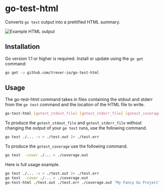 # go-test-html

Converts `go test` output into a prettified HTML summary.

![Example HTML output](https://cloud.githubusercontent.com/assets/2838283/18885683/8f53b7fa-84e4-11e6-9ca8-f5e3101acf98.png)

## Installation

Go version 1.1 or higher is required. Install or update using the `go get`
command:

```bash
go get -u github.com/trever-io/go-test-html
```

## Usage

The go-test-html command takes in files containing the stdout and stderr from the `go test` command and the location
of the HTML file to write.

```bash
go-test-html [gotest_stdout_file] [gotest_stderr_file] [gotest_coverage] [name] [output_file]
```

To produce the `gotest_stdout_file` and `gotest_stderr_file` without changing the output of your `go test` runs, use
the following command.

```bash
go test ./... -v > ./test.out 2> ./test.err
```

To produce the `gotest_coverage` use the following command.

```bash
go test  -cover ./... > ./coverage.out
```
    
Here is full usage example.

```bash
go test ./... -v > ./test.out 2> ./test.err
go test  -cover ./... > ./coverage.out
go-test-html ./test.out ./test.err ./coverage.out "My Fancy Go Project" test-protocol.html
```
